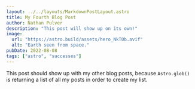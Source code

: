 ```yaml
---
layout: ../../layouts/MarkdownPostLayout.astro
title: My Fourth Blog Post
author: Nathan Pulver 
description: "This post will show up on its own!"
image: 
  url: "https://astro.build/assets/hero_NkT0b.avif"
  alt: "Earth seen from space."
pubDate: 2022-08-08
tags: ["astro", "successes"]
---
```

This post should show up with my other blog posts, because `Astro.glob()` is returning a list of all my posts in order to create my list.
